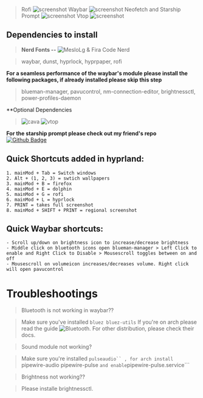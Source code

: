 >Rofi
![screenshot](https://github.com/paranoidbarbie/hyprland-catppuccin-latte/blob/main/assets/rofi.png)
>Waybar
![screenshot](https://github.com/paranoidbarbie/hyprland-catppuccin-latte/blob/main/assets/waybar.png)
>Neofetch and Starship Prompt
![screenshot](https://github.com/paranoidbarbie/hyprland-catppuccin-latte/blob/main/assets/neofetch.png)
> Vtop
![screenshot](https://github.com/paranoidbarbie/hyprland-catppuccin-latte/blob/main/assets/vtop.png)


## Dependencies to install

> **Nerd Fonts --** ![MesloLg & Fira Code Nerd](https://www.nerdfonts.com/font-downloads)

> waybar, dunst, hyprlock, hyprpaper, rofi

**For a seamless performance of the waybar's module please install the following packages, if already installed please skip this step**
> blueman-manager, pavucontrol, nm-connection-editor, brightnessctl, power-profiles-daemon

**Optional Dependencies
> ![cava](https://github.com/karlstav/cava)
> ![vtop](https://github.com/MrRio/vtop)

**For the starship prompt please check out my friend's repo** [![Github Badge](http://img.shields.io/badge/-Github-black?style=flat-square&logo=github&link=https://github.com/jemhv/)](https://github.com/jemhv/Cherry-Blossom/)
## Quick Shortcuts added in hyprland:
```
1. mainMod + Tab = Switch windows
2. Alt + (1, 2, 3) = swtich wallpapers
3. mainMod + B = firefox
4. mainMod + E = dolphin
5. mainMod + G = rofi
6. mainMod + L = hyprlock
7. PRINT = takes full screenshot
8. mainMod + SHIFT + PRINT = regional screenshot
```
## Quick Waybar shortcuts:
```
- Scroll up/down on brightness icon to increase/decrease brightness
- Middle click on bluetooth icons open blueman-manager > Left Click to enable and Right Click to Disable > Mousescroll toggles between on and off
- Mousescroll on volumeicon increases/decreases volume. Right click will open pavucontrol
```

# Troubleshootings

> Bluetooth is not working in waybar??

> Make sure you've installed ```bluez bluez-utils``` If you're on arch please read the guide ![Bluetooth](https://wiki.archlinux.org/title/Bluetooth). For other distribution, please check their docs.

> Sound module not working?

> Make sure you're installed ```pulseaudio`` , for arch install ``` pipewire-audio pipewire-pulse ``` and enable ```pipewire-pulse.service```

> Brightness not working??

> Please installe brightnessctl.

